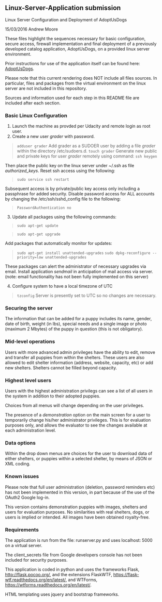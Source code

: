 ## Linux-Server-Application submission
Linux Server Configuration and Deployment of AdoptUsDogs

15/03/2016 Andrew Moore

These files highlight the sequences necessary for basic configuration, secure access, firewall implementation and final deployment of a previously developed catalog application, AdoptUsDogs, on a provided linux server environment.

Prior instructions for use of the application itself can be found here: [AdoptUsDogs](https://github.com/erooma/Catalog-Application).

Please note that this current rendering does NOT include all files sources. In particular, files and packages from the virtual environment on the linux server are not included in this repository.

Sources and information used for each step in this README file are included after each section.

### Basic Linux Configuration

1. Launch the machine as provded per Udacity and remote login as root user.
2. Create a new user *grader* with password.
 >`adduser grader`
   Add grader as a SUDOER user by adding a file *grader* within the directory /etc/sudoers.d.
 >`touch grader`
   Generate new public and private keys for user *grader* remotely using command:
 >`ssh keygen`

Then place the public key on the linux server under ~/.ssh as file *authorized_keys*.
Reset ssh access using the following:

 >`sudo service ssh restart`

Subsequent access is by private/public key access only including a passphrase for added security.
Disable password access for ALL accounts by changing the /etc/ssh/sshd_config file to the following:

 >`PasswordAuthentication no`
 
3. Update all packages using the following commands:
 >`sudo apt-get update`

 >`sudo apt-get upgrade`

Add packages that automatically monitor for updates:

>`sudo apt-get install unattended-upgrades`
>`sudo dpkg-reconfigure --priority=low unattended-upgrades`

These packages can alert the administrator of necessary upgrades via email.
Install application *sendmail* in anticipation of mail access via server.
(note: email functionality has not been fully implemented on this server)

4. Configure system to have a local timezone of UTC

>`tzconfig`
Server is presently set to UTC so no changes are necessary.

### Securing the server



The information that can be added for a puppy includes its name, gender,
date of birth, weight (in lbs), special needs and a single image or photo 
(maximum 2 Mbytes) of the puppy in question (this is not obligatory).

### Mid-level operations

Users with more advanced admin privileges have the ability to edit, remove and
transfer all puppies from within the shelters. These users are also allowed to
edit shelter information (address, website, capacity, etc) or add new shelters.
Shelters cannot be filled beyond capacity.

### Highest level users

Users with the highest administration privilegs can see a list of all users in
the system in addition to their adopted puppies.

Choices from all  menus will change depending on the user privileges.

The presence of a *demonstration* option on the main screen
for a user to temporarily change his/her administrator privileges. 
This is for evaluation purposes only, and allows the evaluator to see the 
changes available at each administration level.

### Data options

Within the drop down menus are choices for the user to download data of
either shelters, or puppies within a selected shelter, by means of JSON or
XML coding.

### Known issues

Please note that full user administration (deletion, password reminders etc)
has not been implemented in this version, in part because of the use of the
OAuth2 Google log-in.

This version contains demonstration puppies with images, shelters and
users for evaluation purposes. No similarities with real shelters, dogs, or 
users is implied or intended. All images have been obtained royalty-free.

### Requirements

The application is run from the file: runserver.py and uses localhost: 5000 on
a virtual server.

The client_secrets file from Google developers console has not been included
for security purposes.

This application is coded in python and uses the frameworks Flask, 
http://flask.pocoo.org/, and the extensions FlaskWTF, 
https://flask-wtf.readthedocs.org/en/latest/, and WTForms, 
https://wtforms.readthedocs.org/en/latest/.

HTML templating uses jquery and bootstrap frameworks.
